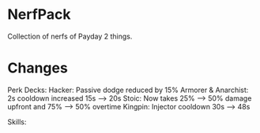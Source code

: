 # NerfPack
Collection of nerfs of Payday 2 things.

# Changes
Perk Decks: 
  Hacker: 
    Passive dodge reduced by 15% 
  Armorer & Anarchist: 
    2s cooldown increased 15s --> 20s 
  Stoic: 
    Now takes 25% --> 50% damage upfront and 75% --> 50% overtime 
  Kingpin: 
    Injector cooldown 30s --> 48s 
 
 Skills:
